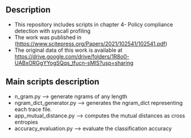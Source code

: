 ## Description
* This repository includes scripts in chapter 4- Policy compliance detection with syscall profiling
* The work was published in (https://www.scitepress.org/Papers/2021/102541/102541.pdf)
* The original data of this work is available at https://drive.google.com/drive/folders/1R8o0-UABxORGgYYogSQqs_tfucn-sMlS?usp=sharing

## Main scripts description
* n_gram.py --> generate ngrams of any length
* ngram_dict_generator.py --> generates the ngram_dict representing each trace file. 
* app_mutual_distance.py --> computes the mutual distances as cross entropies
* accuracy_evaluation.py --> evaluate the classification accuracy


